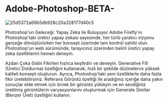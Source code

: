 # Adobe-Photoshop-BETA-

![25d5372a69b5db928c20a328177d40c5](https://github.com/BatchQuick/Al-Photoshop-2024/assets/89751410/3372553b-34ab-4ea6-b775-9947ac0ee914)

Photoshop'un Geleceği: Yapay Zeka ile Buluşuyor
Adobe Firefly'ın Photoshop'taki üretici yapay zekası sayesinde, her türlü yaratıcı vizyonu gerçeğe dönüştürürken her konsept üzerinde tam kontrol sahibi olun. Photoshop'un web sürümünde, tarayıcınız üzerinden belirli üretici yapay zeka özelliklerini hemen deneyin.

Azdan Çoka Gidin
Fikirleri hızlıca keşfedin ve deneyin. Generative Fill (Üretici Doldurma) özelliğini kullanarak, hızlı bir şekilde düzinelerce yüksek kaliteli konsept oluşturun.
Ayrıca, Photoshop'taki yeni özelliklerle daha fazla fikir üretebilirsiniz. Referans Görüntü özelliği ile aradığınız içeriğe daha yakın sonuçlar elde etmek için örnek bir görüntü yükleyin ve en sevdiğiniz üretilmiş görüntülerin varyasyonlarını oluşturmak için Generate Similar (Benzer Üret) özelliğini kullanın.
